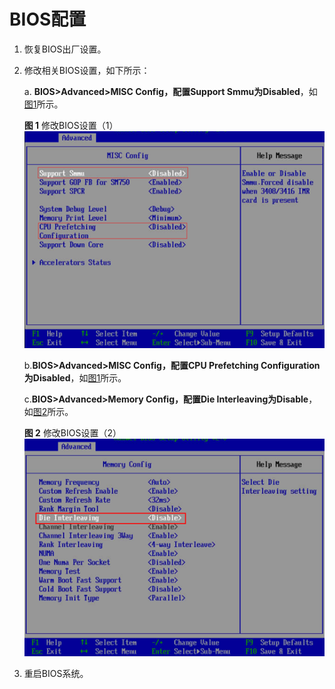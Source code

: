 # BIOS配置

1.  恢复BIOS出厂设置。
2. 修改相关BIOS设置，如下所示：

   a. **BIOS\>Advanced\>MISC Config，配置Support Smmu为Disabled**，如[图1](#fig1464144318512)所示。

   **图 1**  修改BIOS设置（1）<a name="fig1464144318512"></a>
   ![](figures/Modifying-BIOS-Settings(1).png "")

   b.**BIOS\>Advanced\>MISC Config，配置CPU Prefetching Configuration为Disabled**，如[图1](#fig1464144318512)所示。

   c.**BIOS\>Advanced\>Memory Config，配置Die Interleaving为Disable**，如[图2](#fig6430185319610)所示。

   **图 2**  修改BIOS设置（2）<a name="fig6430185319610"></a>
   ![](figures/Modifying-BIOS-Settings(2).png "")

3.  重启BIOS系统。
